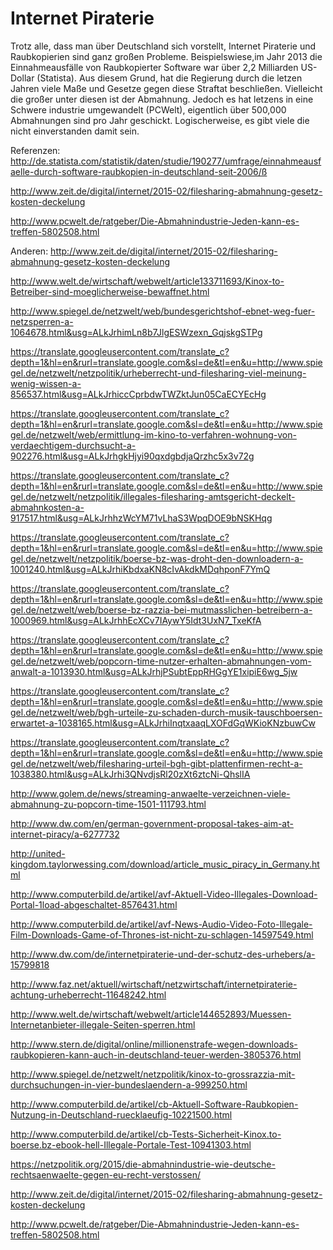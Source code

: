 # Internet Piraterie
Trotz alle, dass man über Deutschland sich vorstellt, Internet Piraterie und Raubkopierien sind ganz großen Probleme. Beispielswiese,im Jahr 2013 die  Einnahmeausfälle von Raubkopierter Software war über 2,2 Milliarden US-Dollar (Statista). Aus diesem Grund, hat die Regierung durch die letzen Jahren viele Maße und Gesetze gegen diese Straftat beschließen. Vielleicht die großer unter diesen ist der Abmahnung. Jedoch es hat letzens  in eine Schwere industrie umgewandelt (PCWelt), eigentlich über 500,000 Abmahnungen sind pro Jahr geschickt.
Logischerweise, es gibt viele die nicht einverstanden damit sein.

Referenzen:
http://de.statista.com/statistik/daten/studie/190277/umfrage/einnahmeausfaelle-durch-software-raubkopien-in-deutschland-seit-2006/ß

http://www.zeit.de/digital/internet/2015-02/filesharing-abmahnung-gesetz-kosten-deckelung

http://www.pcwelt.de/ratgeber/Die-Abmahnindustrie-Jeden-kann-es-treffen-5802508.html


Anderen:
http://www.zeit.de/digital/internet/2015-02/filesharing-abmahnung-gesetz-kosten-deckelung

http://www.welt.de/wirtschaft/webwelt/article133711693/Kinox-to-Betreiber-sind-moeglicherweise-bewaffnet.html

http://www.spiegel.de/netzwelt/web/bundesgerichtshof-ebnet-weg-fuer-netzsperren-a-1064678.html&usg=ALkJrhimLn8b7JlgESWzexn_GqjskgSTPg

https://translate.googleusercontent.com/translate_c?depth=1&hl=en&rurl=translate.google.com&sl=de&tl=en&u=http://www.spiegel.de/netzwelt/netzpolitik/urheberrecht-und-filesharing-viel-meinung-wenig-wissen-a-856537.html&usg=ALkJrhiccCprbdwTWZktJun05CaECYEcHg

https://translate.googleusercontent.com/translate_c?depth=1&hl=en&rurl=translate.google.com&sl=de&tl=en&u=http://www.spiegel.de/netzwelt/web/ermittlung-im-kino-to-verfahren-wohnung-von-verdaechtigem-durchsucht-a-902276.html&usg=ALkJrhgkHjyi90qxdgbdjaQrzhc5x3v72g

https://translate.googleusercontent.com/translate_c?depth=1&hl=en&rurl=translate.google.com&sl=de&tl=en&u=http://www.spiegel.de/netzwelt/netzpolitik/illegales-filesharing-amtsgericht-deckelt-abmahnkosten-a-917517.html&usg=ALkJrhhzWcYM71vLhaS3WpqDOE9bNSKHqg

https://translate.googleusercontent.com/translate_c?depth=1&hl=en&rurl=translate.google.com&sl=de&tl=en&u=http://www.spiegel.de/netzwelt/netzpolitik/boerse-bz-was-droht-den-downloadern-a-1001240.html&usg=ALkJrhiKbdxaKN8cIvAkdkMDqhponF7YmQ

https://translate.googleusercontent.com/translate_c?depth=1&hl=en&rurl=translate.google.com&sl=de&tl=en&u=http://www.spiegel.de/netzwelt/web/boerse-bz-razzia-bei-mutmasslichen-betreibern-a-1000969.html&usg=ALkJrhhEcXCv7IAywY5Idt3UxN7_TxeKfA

https://translate.googleusercontent.com/translate_c?depth=1&hl=en&rurl=translate.google.com&sl=de&tl=en&u=http://www.spiegel.de/netzwelt/web/popcorn-time-nutzer-erhalten-abmahnungen-vom-anwalt-a-1013930.html&usg=ALkJrhjPSubtEppRHGgYE1xipiE6wg_5jw

https://translate.googleusercontent.com/translate_c?depth=1&hl=en&rurl=translate.google.com&sl=de&tl=en&u=http://www.spiegel.de/netzwelt/web/bgh-urteile-zu-schaden-durch-musik-tauschboersen-erwartet-a-1038165.html&usg=ALkJrhiInqtxaaqLXOFdGqWKioKNzbuwCw

https://translate.googleusercontent.com/translate_c?depth=1&hl=en&rurl=translate.google.com&sl=de&tl=en&u=http://www.spiegel.de/netzwelt/web/filesharing-urteil-bgh-gibt-plattenfirmen-recht-a-1038380.html&usg=ALkJrhi3QNvdjsRl20zXt6ztcNi-QhslIA

http://www.golem.de/news/streaming-anwaelte-verzeichnen-viele-abmahnung-zu-popcorn-time-1501-111793.html

http://www.dw.com/en/german-government-proposal-takes-aim-at-internet-piracy/a-6277732

http://united-kingdom.taylorwessing.com/download/article_music_piracy_in_Germany.html

http://www.computerbild.de/artikel/avf-Aktuell-Video-Illegales-Download-Portal-1load-abgeschaltet-8576431.html

http://www.computerbild.de/artikel/avf-News-Audio-Video-Foto-Illegale-Film-Downloads-Game-of-Thrones-ist-nicht-zu-schlagen-14597549.html

http://www.dw.com/de/internetpiraterie-und-der-schutz-des-urhebers/a-15799818

http://www.faz.net/aktuell/wirtschaft/netzwirtschaft/internetpiraterie-achtung-urheberrecht-11648242.html

http://www.welt.de/wirtschaft/webwelt/article144652893/Muessen-Internetanbieter-illegale-Seiten-sperren.html

http://www.stern.de/digital/online/millionenstrafe-wegen-downloads-raubkopieren-kann-auch-in-deutschland-teuer-werden-3805376.html

http://www.spiegel.de/netzwelt/netzpolitik/kinox-to-grossrazzia-mit-durchsuchungen-in-vier-bundeslaendern-a-999250.html

http://www.computerbild.de/artikel/cb-Aktuell-Software-Raubkopien-Nutzung-in-Deutschland-ruecklaeufig-10221500.html

http://www.computerbild.de/artikel/cb-Tests-Sicherheit-Kinox.to-boerse.bz-ebook-hell-Illegale-Portale-Test-10941303.html

https://netzpolitik.org/2015/die-abmahnindustrie-wie-deutsche-rechtsaenwaelte-gegen-eu-recht-verstossen/

http://www.zeit.de/digital/internet/2015-02/filesharing-abmahnung-gesetz-kosten-deckelung

http://www.pcwelt.de/ratgeber/Die-Abmahnindustrie-Jeden-kann-es-treffen-5802508.html
